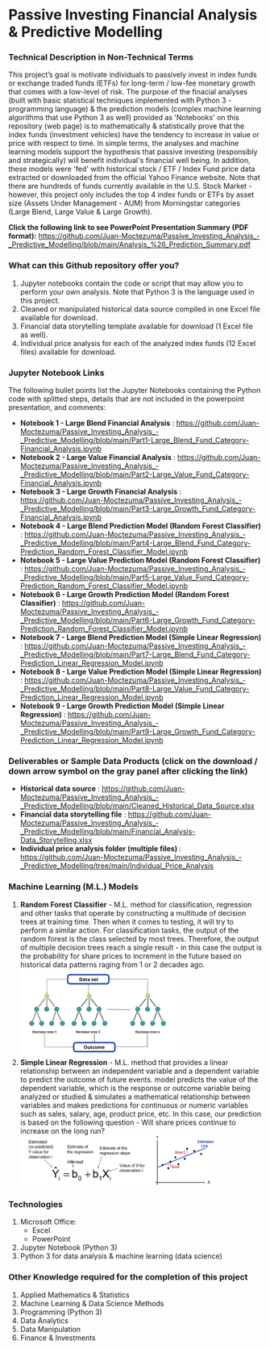 # Passive Investing Financial Analysis & Predictive Modelling

### Technical Description in Non-Technical Terms
This project’s goal is motivate individuals to passively invest in index funds or exchange traded funds (ETFs) for long-term / low-fee monetary growth that comes with a low-level of risk. The purpose of the finacial analyses (built with basic statistical techniques implemented with Python 3 - programming language) & the prediction models (complex machine learning algorithms that use Python 3 as well) provided as 'Notebooks' on this repository (web page) is to mathematically & statistically prove that the index funds (investment vehicles) have the tendency to increase in value or price with respect to time. In simple terms, the analyses and machine learning models support the hypothesis that passive investing (responsibly and strategically) will benefit individual's financial well being. In addition, these models were 'fed' with historical stock / ETF / Index Fund price data extracted or downloaded from the official Yahoo Finance website. Note that there are hundreds of funds currently available in the U.S. Stock Market - however, this project only includes the top 4 index funds or ETFs by asset size (Assets Under Management - AUM) from Morningstar categories (Large Blend, Large Value & Large Growth).

<b>Click the following link to see PowerPoint Presentation Summary (PDF format):</b> https://github.com/Juan-Moctezuma/Passive_Investing_Analysis_-_Predictive_Modelling/blob/main/Analysis_%26_Prediction_Summary.pdf

### What can this Github repository offer you? 
1. Jupyter notebooks contain the code or script that may allow you to perform your own analysis. Note that Python 3 is the language used in this project.
2. Cleaned or manipulated historical data source compiled in one Excel file available for download.
3. Financial data storytelling template available for download (1 Excel file as well).
4. Individual price analysis for each of the analyzed index funds (12 Excel files) available for download. 

### Jupyter Notebook Links
The following bullet points list the Jupyter Notebooks containing the Python code with splitted steps, details that are not included in the powerpoint presentation, and comments: <br/>
* <b>Notebook 1 - Large Blend Financial Analysis</b> : https://github.com/Juan-Moctezuma/Passive_Investing_Analysis_-_Predictive_Modelling/blob/main/Part1-Large_Blend_Fund_Category-Financial_Analysis.ipynb
* <b>Notebook 2 - Large Value Financial Analysis</b> : https://github.com/Juan-Moctezuma/Passive_Investing_Analysis_-_Predictive_Modelling/blob/main/Part2-Large_Value_Fund_Category-Financial_Analysis.ipynb
* <b>Notebook 3 - Large Growth Financial Analysis</b> : https://github.com/Juan-Moctezuma/Passive_Investing_Analysis_-_Predictive_Modelling/blob/main/Part3-Large_Growth_Fund_Category-Financial_Analysis.ipynb
* <b>Notebook 4 - Large Blend Prediction Model (Random Forest Classifier)</b> : https://github.com/Juan-Moctezuma/Passive_Investing_Analysis_-_Predictive_Modelling/blob/main/Part4-Large_Blend_Fund_Category-Prediction_Random_Forest_Classifier_Model.ipynb
* <b>Notebook 5 - Large Value Prediction Model (Random Forest Classifier)</b> : https://github.com/Juan-Moctezuma/Passive_Investing_Analysis_-_Predictive_Modelling/blob/main/Part5-Large_Value_Fund_Category-Prediction_Random_Forest_Classifier_Model.ipynb
* <b>Notebook 6 - Large Growth Prediction Model (Random Forest Classifier)</b> : https://github.com/Juan-Moctezuma/Passive_Investing_Analysis_-_Predictive_Modelling/blob/main/Part6-Large_Growth_Fund_Category-Prediction_Random_Forest_Classifier_Model.ipynb
* <b>Notebook 7 - Large Blend Prediction Model (Simple Linear Regression)</b> : https://github.com/Juan-Moctezuma/Passive_Investing_Analysis_-_Predictive_Modelling/blob/main/Part7-Large_Blend_Fund_Category-Prediction_Linear_Regression_Model.ipynb
* <b>Notebook 8 - Large Value Prediction Model (Simple Linear Regression)</b> : https://github.com/Juan-Moctezuma/Passive_Investing_Analysis_-_Predictive_Modelling/blob/main/Part8-Large_Value_Fund_Category-Prediction_Linear_Regression_Model.ipynb
* <b>Notebook 9 - Large Growth Prediction Model (Simple Linear Regression)</b> : https://github.com/Juan-Moctezuma/Passive_Investing_Analysis_-_Predictive_Modelling/blob/main/Part9-Large_Growth_Fund_Category-Prediction_Linear_Regression_Model.ipynb

### Deliverables or Sample Data Products (click on the download / down arrow symbol on the gray panel after clicking the link)
* <b>Historical data source</b> : https://github.com/Juan-Moctezuma/Passive_Investing_Analysis_-_Predictive_Modelling/blob/main/Cleaned_Historical_Data_Source.xlsx
* <b>Financial data storytelling file</b> : https://github.com/Juan-Moctezuma/Passive_Investing_Analysis_-_Predictive_Modelling/blob/main/Financial_Analysis-Data_Storytelling.xlsx
* <b>Individual price analysis folder (multiple files) </b> : https://github.com/Juan-Moctezuma/Passive_Investing_Analysis_-_Predictive_Modelling/tree/main/Individual_Price_Analysis

### Machine Learning (M.L.) Models
1. <b>Random Forest Classifier</b> - M.L. method for classification, regression and other tasks that operate by constructing a multitude of decision trees at training time. Then when it comes to testing, it will try to perform a similar action. For classification tasks, the output of the random forest is the class selected by most trees. Therefore, the output of multiple decision trees reach a single result - in this case the output is the probability for share prices to increment in the future based on historical data patterns raging from 1 or 2 decades ago. <img src="Images/decision_tree.png" width="65%">
2. <b>Simple Linear Regression</b> - M.L. method that provides a linear relationship between an independent variable and a dependent variable to predict the outcome of future events. model predicts the value of the dependent variable, which is the response or outcome variable being analyzed or studied & simulates a mathematical relationship between variables and makes predictions for continuous or numeric variables such as sales, salary, age, product price, etc. In this case, our prediction is based on the following question - Will share prices continue to increase on the long run? <img src="Images/linear_regression_picture2.png" width="80%">

### Technologies
1. Microsoft Office:
   * Excel
   * PowerPoint
2. Jupyter Notebook (Python 3)
3. Python 3 for data analysis & machine learning (data science)

### Other Knowledge required for the completion of this project 
1. Applied Mathematics & Statistics
2. Machine Learning & Data Science Methods
3. Programming (Python 3)
5. Data Analytics
6. Data Manipulation
7. Finance & Investments


